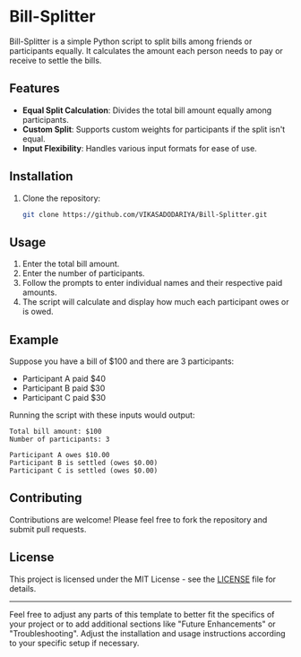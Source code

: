 # Bill-Splitter

Bill-Splitter is a simple Python script to split bills among friends or participants equally. It calculates the amount each person needs to pay or receive to settle the bills.

## Features

- **Equal Split Calculation**: Divides the total bill amount equally among participants.
- **Custom Split**: Supports custom weights for participants if the split isn't equal.
- **Input Flexibility**: Handles various input formats for ease of use.

## Installation

1. Clone the repository:

   ```bash
   git clone https://github.com/VIKASADODARIYA/Bill-Splitter.git
   ```

## Usage

1. Enter the total bill amount.
2. Enter the number of participants.
3. Follow the prompts to enter individual names and their respective paid amounts.
4. The script will calculate and display how much each participant owes or is owed.

## Example

Suppose you have a bill of $100 and there are 3 participants:
- Participant A paid $40
- Participant B paid $30
- Participant C paid $30

Running the script with these inputs would output:
```
Total bill amount: $100
Number of participants: 3

Participant A owes $10.00
Participant B is settled (owes $0.00)
Participant C is settled (owes $0.00)
```

## Contributing

Contributions are welcome! Please feel free to fork the repository and submit pull requests.

## License

This project is licensed under the MIT License - see the [LICENSE](LICENSE) file for details.

---

Feel free to adjust any parts of this template to better fit the specifics of your project or to add additional sections like "Future Enhancements" or "Troubleshooting". Adjust the installation and usage instructions according to your specific setup if necessary.
